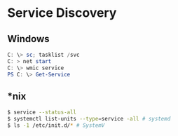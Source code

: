 # Service Discovery

## Windows

```powershell
C: \> sc; tasklist /svc
C: > net start
C: \> wmic service
PS C: \> Get-Service
```

## *nix

```bash
$ service --status-all
$ systemctl list-units --type=service -all # systemd
$ ls -1 /etc/init.d/* # SystemV
```